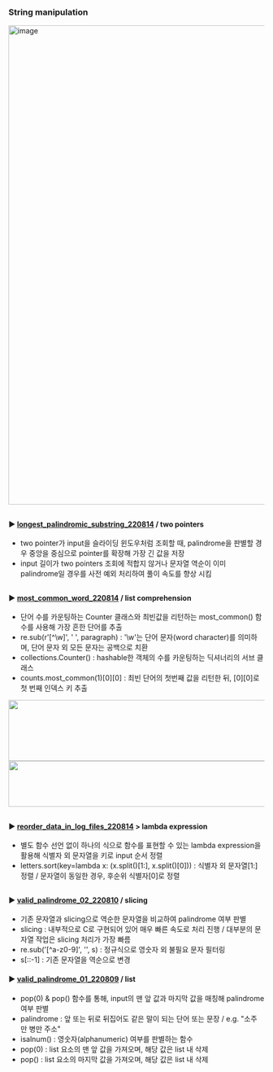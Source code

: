####  
### String manipulation   
<img width="942" alt="image" src="https://user-images.githubusercontent.com/109773795/184543800-473203d3-c02b-4889-b30c-6150d031ce0f.png">
  
##  
#### ► [longest_palindromic_substring_220814](https://leetcode.com/problems/longest-palindromic-substring/) / two pointers
- two pointer가 input을 슬라이딩 윈도우처럼 조회할 때, palindrome을 판별할 경우 중앙을 중심으로 pointer를 확장해 가장 긴 값을 저장  
- input 길이가 two pointers 조회에 적합지 않거나 문자열 역순이 이미 palindrome일 경우를 사전 예외 처리하여 풀이 속도를 향상 시킴  
####  
##  
#### ► [most_common_word_220814](https://leetcode.com/problems/most-common-word/) / list comprehension  
- 단어 수를 카운팅하는 Counter 클래스와 최빈값을 리턴하는 most_common() 함수를 사용해 가장 흔한 단어를 추출  
- re.sub(r'[^\w]', ' ', paragraph) : '\w'는 단어 문자(word character)를 의미하며, 단어 문자 외 모든 문자는 공백으로 치환  
- collections.Counter() : hashable한 객체의 수를 카운팅하는 딕셔너리의 서브 클래스  
- counts.most_common(1)[0][0] : 최빈 단어의 첫번째 값을 리턴한 뒤, [0][0]로 첫 번째 인덱스 키 추출  
<img src="https://user-images.githubusercontent.com/109773795/184552333-90075e05-7666-4cb8-abac-4d12a104281d.png" width="600" height="120"/>  
<img src="https://user-images.githubusercontent.com/109773795/184552334-e1648472-9668-417f-a0b9-de62f2448464.png" width="800" height="90"/>  
  
## 
#### ► [reorder_data_in_log_files_220814](https://leetcode.com/problems/reorder-data-in-log-files/) > lambda expression  
- 별도 함수 선언 없이 하나의 식으로 함수를 표현할 수 있는 lambda expression을 활용해 식별자 외 문자열을 키로 input 순서 정렬  
- letters.sort(key=lambda x: (x.split()[1:], x.split()[0])) : 식별자 외 문자열[1:] 정렬 / 문자열이 동일한 경우, 후순위 식별자[0]로 정렬  
##  
#### ► [valid_palindrome_02_220810](https://leetcode.com/problems/valid-palindrome/) / slicing  
- 기존 문자열과 slicing으로 역순한 문자열을 비교하여 palindrome 여부 판별  
- slicing : 내부적으로 C로 구현되어 있어 매우 빠른 속도로 처리 진행 / 대부분의 문자열 작업은 slicing 처리가 가장 빠름  
- re.sub('[^a-z0-9]', '', s) : 정규식으로 영숫자 외 불필요 문자 필터링  
- s[::-1] : 기존 문자열을 역순으로 변경  
####  
#### ► [valid_palindrome_01_220809](https://leetcode.com/problems/valid-palindrome/) / list  
- pop(0) & pop() 함수를 통해, input의 맨 앞 값과 마지막 값을 매칭해 palindrome 여부 판별  
- palindrome : 앞 또는 뒤로 뒤집어도 같은 말이 되는 단어 또는 문장 / e.g. "소주 만 병만 주소"  
- isalnum() : 영숫자(alphanumeric) 여부를 판별하는 함수  
- pop(0) : list 요소의 맨 앞 값을 가져오며, 해당 값은 list 내 삭제  
- pop() : list 요소의 마지막 값을 가져오며, 해당 값은 list 내 삭제  
####  
